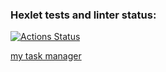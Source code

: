 ### Hexlet tests and linter status:
[![Actions Status](https://github.com/Vadimhungry/python-project-52/actions/workflows/hexlet-check.yml/badge.svg)](https://github.com/Vadimhungry/python-project-52/actions)

[my task manager](https://django-task-manager-9qaw.onrender.com/)